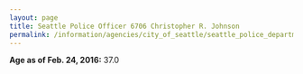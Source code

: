 ```yaml
---
layout: page
title: Seattle Police Officer 6706 Christopher R. Johnson
permalink: /information/agencies/city_of_seattle/seattle_police_department/copbook/6706/
---
```


**Age as of Feb. 24, 2016:** 37.0
